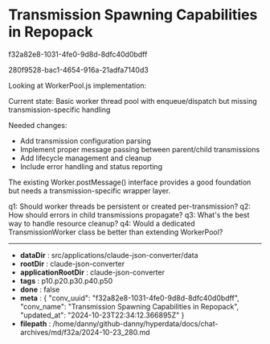 # Transmission Spawning Capabilities in Repopack

f32a82e8-1031-4fe0-9d8d-8dfc40d0bdff

280f9528-bac1-4654-916a-21adfa7140d3

 Looking at WorkerPool.js implementation:

Current state: Basic worker thread pool with enqueue/dispatch but missing transmission-specific handling

Needed changes:
- Add transmission configuration parsing
- Implement proper message passing between parent/child transmissions  
- Add lifecycle management and cleanup
- Include error handling and status reporting

The existing Worker.postMessage() interface provides a good foundation but needs a transmission-specific wrapper layer.

q1: Should worker threads be persistent or created per-transmission?
q2: How should errors in child transmissions propagate?
q3: What's the best way to handle resource cleanup?
q4: Would a dedicated TransmissionWorker class be better than extending WorkerPool?

---

* **dataDir** : src/applications/claude-json-converter/data
* **rootDir** : claude-json-converter
* **applicationRootDir** : claude-json-converter
* **tags** : p10.p20.p30.p40.p50
* **done** : false
* **meta** : {
  "conv_uuid": "f32a82e8-1031-4fe0-9d8d-8dfc40d0bdff",
  "conv_name": "Transmission Spawning Capabilities in Repopack",
  "updated_at": "2024-10-23T22:34:12.366895Z"
}
* **filepath** : /home/danny/github-danny/hyperdata/docs/chat-archives/md/f32a/2024-10-23_280.md